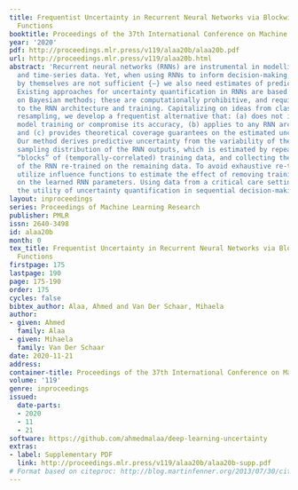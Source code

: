 ```yaml
---
title: Frequentist Uncertainty in Recurrent Neural Networks via Blockwise Influence
  Functions
booktitle: Proceedings of the 37th International Conference on Machine Learning
year: '2020'
pdf: http://proceedings.mlr.press/v119/alaa20b/alaa20b.pdf
url: http://proceedings.mlr.press/v119/alaa20b.html
abstract: 'Recurrent neural networks (RNNs) are instrumental in modelling sequential
  and time-series data. Yet, when using RNNs to inform decision-making, predictions
  by themselves are not sufficient {—} we also need estimates of predictive uncertainty.
  Existing approaches for uncertainty quantification in RNNs are based predominantly
  on Bayesian methods; these are computationally prohibitive, and require major alterations
  to the RNN architecture and training. Capitalizing on ideas from classical jackknife
  resampling, we develop a frequentist alternative that: (a) does not interfere with
  model training or compromise its accuracy, (b) applies to any RNN architecture,
  and (c) provides theoretical coverage guarantees on the estimated uncertainty intervals.
  Our method derives predictive uncertainty from the variability of the (jackknife)
  sampling distribution of the RNN outputs, which is estimated by repeatedly deleting
  “blocks” of (temporally-correlated) training data, and collecting the predictions
  of the RNN re-trained on the remaining data. To avoid exhaustive re-training, we
  utilize influence functions to estimate the effect of removing training data blocks
  on the learned RNN parameters. Using data from a critical care setting, we demonstrate
  the utility of uncertainty quantification in sequential decision-making.'
layout: inproceedings
series: Proceedings of Machine Learning Research
publisher: PMLR
issn: 2640-3498
id: alaa20b
month: 0
tex_title: Frequentist Uncertainty in Recurrent Neural Networks via Blockwise Influence
  Functions
firstpage: 175
lastpage: 190
page: 175-190
order: 175
cycles: false
bibtex_author: Alaa, Ahmed and Van Der Schaar, Mihaela
author:
- given: Ahmed
  family: Alaa
- given: Mihaela
  family: Van Der Schaar
date: 2020-11-21
address: 
container-title: Proceedings of the 37th International Conference on Machine Learning
volume: '119'
genre: inproceedings
issued:
  date-parts:
  - 2020
  - 11
  - 21
software: https://github.com/ahmedmalaa/deep-learning-uncertainty
extras:
- label: Supplementary PDF
  link: http://proceedings.mlr.press/v119/alaa20b/alaa20b-supp.pdf
# Format based on citeproc: http://blog.martinfenner.org/2013/07/30/citeproc-yaml-for-bibliographies/
---
```

